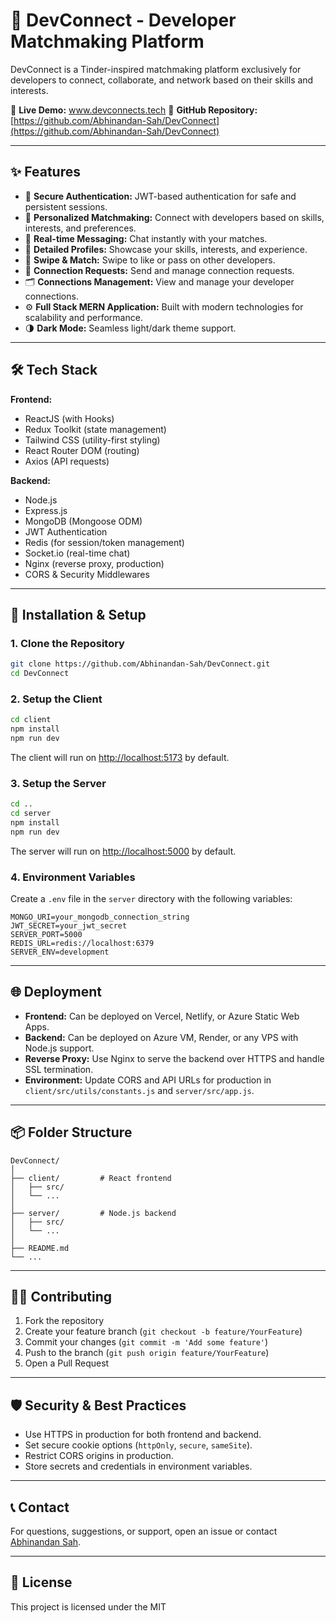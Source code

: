 # 🚀 DevConnect - Developer Matchmaking Platform

DevConnect is a Tinder-inspired matchmaking platform exclusively for developers to connect, collaborate, and network based on their skills and interests.

🔗 **Live Demo:** www.devconnects.tech 
📂 **GitHub Repository:** [https://github.com/Abhinandan-Sah/DevConnect](https://github.com/Abhinandan-Sah/DevConnect)

---

## ✨ Features

- 🔐 **Secure Authentication:** JWT-based authentication for safe and persistent sessions.
- 🎯 **Personalized Matchmaking:** Connect with developers based on skills, interests, and preferences.
- 💬 **Real-time Messaging:** Chat instantly with your matches.
- 📄 **Detailed Profiles:** Showcase your skills, interests, and experience.
- 🔄 **Swipe & Match:** Swipe to like or pass on other developers.
- 📨 **Connection Requests:** Send and manage connection requests.
- 🗂️ **Connections Management:** View and manage your developer connections.
- ⚙️ **Full Stack MERN Application:** Built with modern technologies for scalability and performance.
- 🌗 **Dark Mode:** Seamless light/dark theme support.

---

## 🛠️ Tech Stack

**Frontend:**
- ReactJS (with Hooks)
- Redux Toolkit (state management)
- Tailwind CSS (utility-first styling)
- React Router DOM (routing)
- Axios (API requests)

**Backend:**
- Node.js
- Express.js
- MongoDB (Mongoose ODM)
- JWT Authentication
- Redis (for session/token management)
- Socket.io (real-time chat)
- Nginx (reverse proxy, production)
- CORS & Security Middlewares

---

## 🚧 Installation & Setup

### 1. Clone the Repository

```bash
git clone https://github.com/Abhinandan-Sah/DevConnect.git
cd DevConnect
```

### 2. Setup the Client

```bash
cd client
npm install
npm run dev
```
The client will run on [http://localhost:5173](http://localhost:5173) by default.

### 3. Setup the Server

```bash
cd ..
cd server
npm install
npm run dev
```
The server will run on [http://localhost:5000](http://localhost:5000) by default.

### 4. Environment Variables

Create a `.env` file in the `server` directory with the following variables:

```env
MONGO_URI=your_mongodb_connection_string
JWT_SECRET=your_jwt_secret
SERVER_PORT=5000
REDIS_URL=redis://localhost:6379
SERVER_ENV=development
```

---

## 🌐 Deployment

- **Frontend:** Can be deployed on Vercel, Netlify, or Azure Static Web Apps.
- **Backend:** Can be deployed on Azure VM, Render, or any VPS with Node.js support.
- **Reverse Proxy:** Use Nginx to serve the backend over HTTPS and handle SSL termination.
- **Environment:** Update CORS and API URLs for production in `client/src/utils/constants.js` and `server/src/app.js`.

---

## 📦 Folder Structure

```
DevConnect/
│
├── client/         # React frontend
│   ├── src/
│   └── ...
│
├── server/         # Node.js backend
│   ├── src/
│   └── ...
│
├── README.md
└── ...
```

---

## 🧑‍💻 Contributing

1. Fork the repository
2. Create your feature branch (`git checkout -b feature/YourFeature`)
3. Commit your changes (`git commit -m 'Add some feature'`)
4. Push to the branch (`git push origin feature/YourFeature`)
5. Open a Pull Request

---

## 🛡️ Security & Best Practices

- Use HTTPS in production for both frontend and backend.
- Set secure cookie options (`httpOnly`, `secure`, `sameSite`).
- Restrict CORS origins in production.
- Store secrets and credentials in environment variables.

---

## 📞 Contact

For questions, suggestions, or support, open an issue or contact [Abhinandan Sah](https://github.com/Abhinandan-Sah).

---

## 📃 License

This project is licensed under the MIT